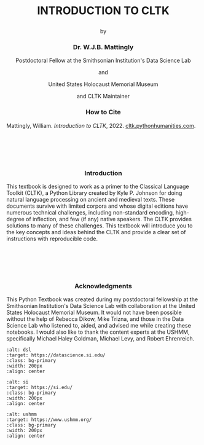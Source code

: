 # <p align="center">INTRODUCTION TO CLTK</p>
<p align="center">by</p>

### <p align="center">Dr. W.J.B. Mattingly</p>
<p align="center">Postdoctoral Fellow at the Smithsonian Institution's Data Science Lab</p>
<p align="center">and</p>
<p align="center">United States Holocaust Memorial Museum</p>
<p align="center">and CLTK Maintainer</p>

### <p align="center">How to Cite</p>
Mattingly, William. <i>Introduction to CLTK</i>, 2022. <a href="cltk.pythonhumanities.com" target="_blank">cltk.pythonhumanities.com</a>.
<p align="center">

<br><br><br><br>
### <p align="center">Introduction</p>
This textbook is designed to work as a primer to the Classical Language Toolkit (CLTK), a Python Library created by Kyle P. Johnson for doing natural language processing on ancient and medieval texts. These documents survive with limited corpora and whose digital editions have numerous technical challenges, including non-standard encoding, high-degree of inflection, and few (if any) native speakers. The CLTK provides solutions to many of these challenges. This textbook will introduce you to the key concepts and ideas behind the CLTK and provide a clear set of instructions with reproducible code.

<br><br><br><br>
### <p align="center">Acknowledgments</p>
This Python Textbook was created during my postdoctoral fellowship at the Smithsonian Institution's Data Science Lab with collaboration at the United States Holocaust Memorial Museum. It would not have been possible without the help of Rebecca Dikow, Mike Trizna, and those in the Data Science Lab who listened to, aided, and advised me while creating these notebooks. I would also like to thank the content experts at the USHMM, specifically Michael Haley Goldman, Michael Levy, and Robert Ehrenreich.
<p align="center">


  

```{image} ./images/data_science_lab_logo.png
:alt: dsl
:target: https://datascience.si.edu/
:class: bg-primary
:width: 200px
:align: center
```
```{image} ./images/si_logo.jpg
:alt: si
:target: https://si.edu/
:class: bg-primary
:width: 200px
:align: center
```
  ```{image} ./images/ushmm_logo.jpg
:alt: ushmm
:target: https://www.ushmm.org/
:class: bg-primary
:width: 200px
:align: center
```

</p>

